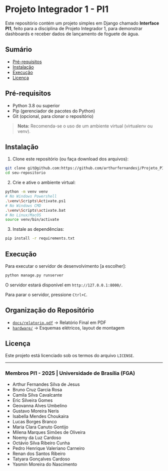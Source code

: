 # Projeto Integrador 1 - PI1

Este repositório contém um projeto simples em Django chamado **Interface PI1**, feito para a disciplina de Projeto Integrador 1, para demonstrar dashboards e receber dados de lançamento de foguete de água.

## Sumário

* [Pré-requisitos](#pré-requisitos)
* [Instalação](#instalação)
* [Execução](#execução)
* [Licença](#licença)

## Pré-requisitos

* Python 3.8 ou superior
* Pip (gerenciador de pacotes do Python)
* Git (opcional, para clonar o repositório)

> **Nota:** Recomenda-se o uso de um ambiente virtual (virtualenv ou venv).

## Instalação

1. Clone este repositório (ou faça download dos arquivos):

```bash
git clone git@github.com:https://github.com/arthurfernandesj/Projeto_PI1-2025
cd seu-repositorio
```

2. Crie e ative o ambiente virtual:

```bash
python -m venv venv
# No Windows Powershell
.\venv\Scripts\Activate.ps1
# No Windows CMD
.\venv\Scripts\activate.bat
# No Linux/MacOS
source venv/bin/activate
```

3. Instale as dependências:

```bash
pip install -r requirements.txt
```

## Execução

Para executar o servidor de desenvolvimento [a escolher]:

```bash
python manage.py runserver
```

O servidor estará disponível em `http://127.0.0.1:8000/`.

Para parar o servidor, pressione `Ctrl+C`.

## Organização do Repositório

- [`docs/relatorio.pdf`](./docs/relatorio.pdf) → Relatório Final em PDF
- [`hardware/`](./hardware) → Esquemas elétricos, layout de montagem

## Licença

Este projeto está licenciado sob os termos do arquivo `LICENSE`.

---

### Membros PI1 - 2025 | Universidade de Brasília (FGA)

- Arthur Fernandes Silva de Jesus  
- Bruno Cruz Garcia Rosa  
- Camila Silva Cavalcante  
- Eric Silveira Gomes  
- Geovanna Alves Umbelino  
- Gustavo Moreira Neris  
- Isabella Mendes Choukaira  
- Lucas Borges Branco  
- Maria Clara Canuto Gontijo  
- Milena Marques Simões de Oliveira  
- Noemy da Luz Cardoso  
- Octávio Silva Ribeiro Cunha  
- Pedro Henrique Valeriano Carneiro  
- Renan dos Santos Ribeiro  
- Tatyara Gonçalves Cardoso  
- Yasmin Moreira do Nascimento